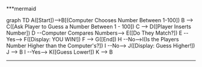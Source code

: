 ***mermaid

graph TD
	A([Start])-->B[(Computer Chooses Number Between 1-100])
	B --> C([Ask Player to Guess a Number Between 1 - 100])
	C --> D([Player Inserts Number])
	D --Computer Compares Numbers--> E([Do They Match?])
	E --Yes--> F([Display: YOU WIN!])
	F --> G([End])
	H --No-->I(Is the Players Number Higher than the Computer's?])
	I --No--> J([Display: Guess Higher!])
	J --> B
	I --Yes--> K([Guess Lower!])
	K --> B
***


